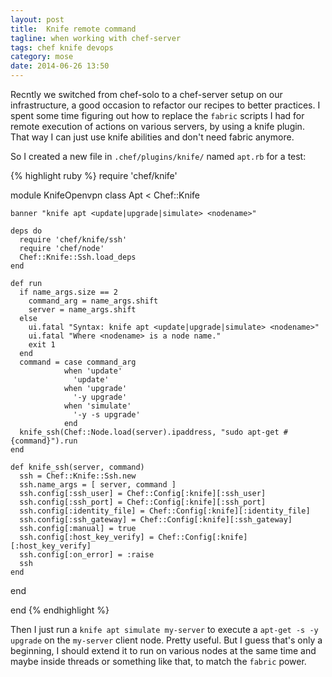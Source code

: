 ```yaml
---
layout: post
title:  Knife remote command
tagline: when working with chef-server
tags: chef knife devops
category: mose
date: 2014-06-26 13:50
---
```

Recntly we switched from chef-solo to a chef-server setup on our infrastructure, a good occasion to refactor our recipes to better practices. I spent some time figuring out how to replace the `fabric` scripts I had for remote execution of actions on various servers, by using a knife plugin. That way I can just use knife abilities and don't need fabric anymore.

So I created a new file in `.chef/plugins/knife/` named `apt.rb` for a test:

{% highlight ruby %}
require 'chef/knife'

module KnifeOpenvpn
  class Apt < Chef::Knife

    banner "knife apt <update|upgrade|simulate> <nodename>"

    deps do
      require 'chef/knife/ssh'
      require 'chef/node'
      Chef::Knife::Ssh.load_deps
    end

    def run
      if name_args.size == 2
        command_arg = name_args.shift
        server = name_args.shift
      else
        ui.fatal "Syntax: knife apt <update|upgrade|simulate> <nodename>"
        ui.fatal "Where <nodename> is a node name."
        exit 1
      end
      command = case command_arg
                when 'update'
                  'update'
                when 'upgrade'
                  '-y upgrade'
                when 'simulate'
                  '-y -s upgrade'
                end
      knife_ssh(Chef::Node.load(server).ipaddress, "sudo apt-get #{command}").run
    end

    def knife_ssh(server, command)
      ssh = Chef::Knife::Ssh.new
      ssh.name_args = [ server, command ]
      ssh.config[:ssh_user] = Chef::Config[:knife][:ssh_user]
      ssh.config[:ssh_port] = Chef::Config[:knife][:ssh_port]
      ssh.config[:identity_file] = Chef::Config[:knife][:identity_file]
      ssh.config[:ssh_gateway] = Chef::Config[:knife][:ssh_gateway]
      ssh.config[:manual] = true
      ssh.config[:host_key_verify] = Chef::Config[:knife][:host_key_verify]
      ssh.config[:on_error] = :raise
      ssh
    end

  end

end
{% endhighlight %}

Then I just run a `knife apt simulate my-server` to execute a `apt-get -s -y upgrade` on the `my-server` client node. Pretty useful. But I guess that's only a beginning, I should extend it to run on various nodes at the same time and maybe inside threads or something like that, to match the `fabric` power.
